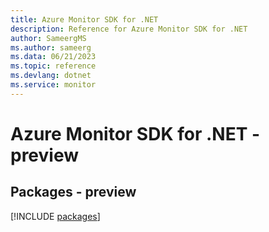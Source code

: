 ```yaml
---
title: Azure Monitor SDK for .NET
description: Reference for Azure Monitor SDK for .NET
author: SameergMS
ms.author: sameerg
ms.data: 06/21/2023
ms.topic: reference
ms.devlang: dotnet
ms.service: monitor
---
```

# Azure Monitor SDK for .NET - preview
## Packages - preview
[!INCLUDE [packages](monitor-index.md)]